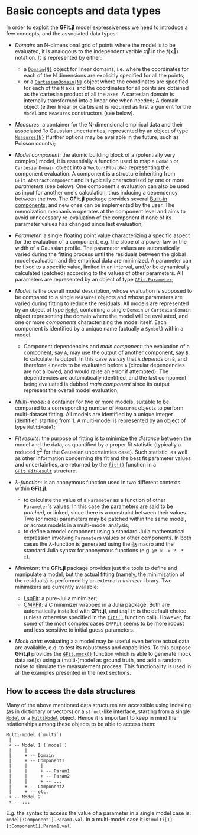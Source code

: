 # Basic concepts and data types

In order to exploit the **GFit.jl** model expressiveness we need to introduce a few concepts, and the associated data types:

- *Domain*: an N-dimensional grid of points where the model is to be evaluated, it is analogous to the independent varible $\vec{x}$ in the $f(\vec{x})$ notation. It is represented by either:
  - a [`Domain{N}`](@ref) object for linear domains, i.e. where the coordinates for each of the N dimensions are explicitly specified for all the points;
  - or a [`CartesianDomain{N}`](@ref) object where the coordinates are specified for each of the `N` axis and the coordinates for all points are obtained as the cartesian product of all the axes.  A cartesian domain is internally transformed into a linear one when needed;
  A domain object (either linear or cartesian) is required as first argument for the `Model` and `Measures` constructors (see below).

- *Measures*: a container for the N-dimensional empirical data and their associated $1\sigma$ Gaussian uncertainties, represented by an object of type [`Measures{N}`](@ref) (further options may be available in the future, such as Poisson counts);

- *Model component*: the atomic building block of a (potentially very complex) model, it is essentially a function used to map a `Domain` or `CartesianDomain` object into a `Vector{Float64}` representing the component evaluation.  A component is a structure inheriting from `GFit.AbstractComponent` and is typically characterized by one or more *parameters* (see below). One component's evaluation can also be used as input for another one's calculation, thus inducing a dependency between the two.  The **GFit.jl** package provides several [Built-in components](@ref), and new ones can be implemented by the user.  The memoization mechanism operates at the component level and aims to avoid unnecessary re-evaluation of the component if none of its parameter values has changed since last evaluation;

- *Parameter*: a single floating point value characterizing a specific aspect for the evaluation of a component, e.g. the slope of a power law or the width of a Gaussian profile.  The parameter values are automatically varied during the fitting process until the residuals between the global model evaluation and the empirical data are minimized.  A parameter can be fixed to a specific value, limited in an interval, and/or be dynamically calculated (patched) according to the values of other parameters.  All parameters are represented by an object of type [`GFit.Parameter`](@ref);

- *Model*: is the overall model description, whose evaluation is supposed to be compared to a single `Measures` objects and whose parameters are varied during fitting to reduce the residuals. All models are represented by an object of type [`Model`](@ref) containing a single `Domain` or `CartesianDomain` object representing the domain where the model will be evaluated, and one or more *components* characterizing the model itself.  Each component is identified by a unique name (actually a `Symbol`) within a model.
  - Component dependencies and *main component*: the evaluation of a component, say `A`, may use the output of another component, say `B`, to calculate its output.  In this case we say that `A` *depends* on `B`, and therefore `B` needs to be evaluated before `A` (circular dependencies are not allowed, and would raise an error if attempted).  The dependencies are automatically identified, and the last component being evaluated is dubbed *main component* since its output represent the overall model evaluation;

- *Multi-model*: a container for two or more models, suitable to be compared to a corresponding number of `Measures` objects to perform multi-dataset fitting.  All models are identified by a unique integer identifier, starting from 1.  A multi-model is represented by an object of type `MultiModel`;

- *Fit results*: the purpose of fitting is to minimize the *distance* between the model and the data, as quantified by a proper fit statistic (typically a reduced $\chi^2$ for the Gaussian uncertainties case). Such statistic, as well as other information concerning the fit and the best fit parameter values and uncertainties, are returned by the [`fit!()`](@ref) function in a [`GFit.FitResult`](@ref) structure.

- *λ-function*: is an anonymous function used in two different contexts within **GFit.jl**:
  - to calculate the value of a `Parameter` as a function of other `Parameter`'s values. In this case the parameters are said to be *patched*, or linked, since there is a constraint between their values.  Two (or more) parameters may be patched within the same model, or across models in a multi-model analysis;
  - to define a model component using a standard Julia mathematical expression involving `Parameter`s values or other components.
  In both cases the λ-function is generated using the [`@λ`](@ref) macro and the standard Julia syntax for anonymous functions (e.g. `@λ x -> 2 .* x`).

- *Minimizer*: the **GFit.jl** package provides just the tools to define and manipulate a model, but the actual fitting (namely, the minimization of the residuals) is performed by an external *minimizer* library.  Two minimizers are currently available:
  - [LsqFit](https://github.com/JuliaNLSolvers/LsqFit.jl): a pure-Julia minimizer;
  - [CMPFit](https://github.com/gcalderone/CMPFit.jl): a C minimizer wrapped in a Julia package.
  Both are automatically installed with **GFit.jl**, and `LsqFit` is the default choice (unless otherwise specified in the [`fit!()`](@ref) function call).  However, for some of the most complex cases `CMPFit` seems to be more robust and less sensitive to initial guess parameters.

- *Mock data*: evaluating a a model may be useful even before actual data are available, e.g. to test its robustness and capabilities.  To this purpose **GFit.jl** provides the [`GFit.mock()`](@ref) function which is able to generate mock data set(s) using a (multi-)model as ground truth, and add a random noise to simulate the measurement process. This functionality is used in all the examples presented in the next sections.


## How to access the data structures

Many of the above mentioned data structures are accessible using indexing (as in dictionary or vectors) or a `struct`-like interface, starting from a single [`Model`](@ref) or a [`MultiModel`](@ref) object.  Hence it is important to keep in mind the relationships among these objects to be able to access them:
```
Multi-model (`multi`)
 |
 + -- Model 1 (`model`)
 |     |
 |     + -- Domain
 |     + -- Component1
 |     |     |
 |     |     + -- Param1
 |     |     + -- Param2
 |     |     + -- ...
 |     + -- Component2
 |     + -- etc.
 + -- Model 2
 + -- ...
```

E.g. the syntax to access the value of a parameter in a single model case is: `model[:Component1].Param1.val`.  In a multi-model case it is: `multi[1][:Component1].Param1.val`.
```
